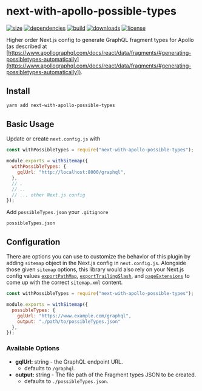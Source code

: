 # next-with-apollo-possible-types

[![size](https://img.shields.io/bundlephobia/minzip/next-with-apollo-possible-types)](https://bundlephobia.com/result?p=next-with-apollo-possible-types)
[![dependencies](https://img.shields.io/librariesio/release/npm/next-with-apollo-possible-types)](https://libraries.io/npm/next-with-apollo-possible-types)
[![build](https://img.shields.io/travis/com/cansin/next-with-apollo-possible-types)](https://travis-ci.com/github/cansin/next-with-apollo-possible-types)
[![downloads](https://img.shields.io/npm/dm/next-with-apollo-possible-types)](https://www.npmjs.com/package/next-with-apollo-possible-types)
[![license](https://img.shields.io/github/license/cansin/next-with-apollo-possible-types)](https://github.com/cansin/next-with-apollo-possible-types/blob/master/LICENSE)

Higher order Next.js config to generate GraphQL fragment types for Apollo 
(as described at [https://www.apollographql.com/docs/react/data/fragments/#generating-possibletypes-automatically](https://www.apollographql.com/docs/react/data/fragments/#generating-possibletypes-automatically]).

## Install

```bash
yarn add next-with-apollo-possible-types
```

## Basic Usage

Update or create `next.config.js` with

```js
const withPossibleTypes = require("next-with-apollo-possible-types");

module.exports = withSitemap({
  withPossibleTypes: {
    gqlUrl: "http://localhost:8000/graphql",
  },
  // .
  // ..
  // ... other Next.js config
});
```

Add `possibleTypes.json` your `.gitignore`

```git
possibleTypes.json
```

## Configuration

There are options you can use to customize the behavior of this plugin
by adding `sitemap` object in the Next.js config in `next.config.js`.
Alongside those given `sitemap` options, this library would also rely
on your Next.js config values [`exportPathMap`](https://nextjs.org/docs/api-reference/next.config.js/exportPathMap),
[`exportTrailingSlash`](https://nextjs.org/docs/api-reference/next.config.js/exportPathMap#adding-a-trailing-slash),
and [`pageExtensions`](https://nextjs.org/docs/api-reference/next.config.js/custom-page-extensions)
to come up with the correct `sitemap.xml` content.

```js
const withPossibleTypes = require("next-with-apollo-possible-types");

module.exports = withSitemap({
  possibleTypes: {
    gqlUrl: "https://www.example.com/graphql",
    output: "./path/to/possibleTypes.json"
  },
});
```

### Available Options

- **gqlUrl:** string - the GraphQL endpoint URL.
  - defaults to `/graphql`.
- **output:** string - The file path of the Fragment types JSON to be created.
  - defaults to `./possibleTypes.json`.